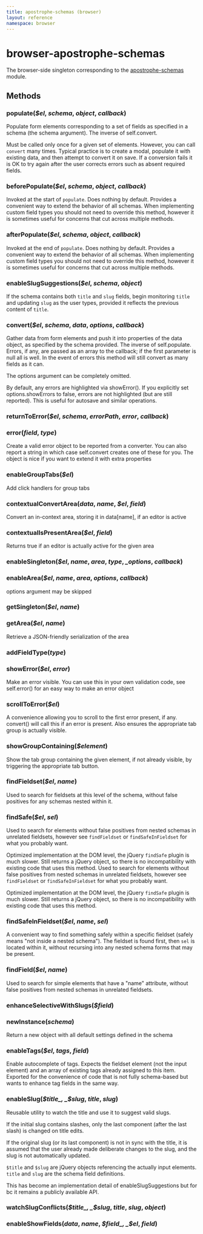 ```yaml
---
title: apostrophe-schemas (browser)
layout: reference
namespace: browser
---
```


# browser-apostrophe-schemas

The browser-side singleton corresponding to the [apostrophe-schemas](https://github.com/apostrophecms/apostrophe-documentation/tree/e71017392b54a258d8d72811456c862139150a96/modules/apostrophe-schemas/index.html) module.

## Methods

### populate\(_$el_, _schema_, _object_, _callback_\)

Populate form elements corresponding to a set of fields as specified in a schema \(the schema argument\). The inverse of self.convert.

Must be called only once for a given set of elements. However, you can call `convert` many times. Typical practice is to create a modal, populate it with existing data, and then attempt to convert it on save. If a conversion fails it is OK to try again after the user corrects errors such as absent required fields.

### beforePopulate\(_$el_, _schema_, _object_, _callback_\)

Invoked at the start of `populate`. Does nothing by default. Provides a convenient way to extend the behavior of all schemas. When implementing custom field types you should not need to override this method, however it is sometimes useful for concerns that cut across multiple methods.

### afterPopulate\(_$el_, _schema_, _object_, _callback_\)

Invoked at the end of `populate`. Does nothing by default. Provides a convenient way to extend the behavior of all schemas. When implementing custom field types you should not need to override this method, however it is sometimes useful for concerns that cut across multiple methods.

### enableSlugSuggestions\(_$el_, _schema_, _object_\)

If the schema contains both `title` and `slug` fields, begin monitoring `title` and updating `slug` as the user types, provided it reflects the previous content of `title`.

### convert\(_$el_, _schema_, _data_, _options_, _callback_\)

Gather data from form elements and push it into properties of the data object, as specified by the schema provided. The inverse of self.populate. Errors, if any, are passed as an array to the callback; if the first parameter is null all is well. In the event of errors this method will still convert as many fields as it can.

The options argument can be completely omitted.

By default, any errors are highlighted via showError\(\). If you explicitly set options.showErrors to false, errors are not highlighted \(but are still reported\). This is useful for autosave and similar operations.

### returnToError\(_$el_, _schema_, _errorPath_, _error_, _callback_\)

### error\(_field_, _type_\)

Create a valid error object to be reported from a converter. You can also report a string in which case self.convert creates one of these for you. The object is nice if you want to extend it with extra properties

### enableGroupTabs\(_$el_\)

Add click handlers for group tabs

### contextualConvertArea\(_data_, _name_, _$el_, _field_\)

Convert an in-context area, storing it in data\[name\], if an editor is active

### contextualIsPresentArea\(_$el_, _field_\)

Returns true if an editor is actually active for the given area

### enableSingleton\(_$el_, _name_, _area_, _type_, _\_options_, _callback_\)

### enableArea\(_$el_, _name_, _area_, _options_, _callback_\)

options argument may be skipped

### getSingleton\(_$el_, _name_\)

### getArea\(_$el_, _name_\)

Retrieve a JSON-friendly serialization of the area

### addFieldType\(_type_\)

### showError\(_$el_, _error_\)

Make an error visible. You can use this in your own validation code, see self.error\(\) for an easy way to make an error object

### scrollToError\(_$el_\)

A convenience allowing you to scroll to the first error present, if any. convert\(\) will call this if an error is present. Also ensures the appropriate tab group is actually visible.

### showGroupContaining\(_$element_\)

Show the tab group containing the given element, if not already visible, by triggering the appropriate tab button.

### findFieldset\(_$el_, _name_\)

Used to search for fieldsets at this level of the schema, without false positives for any schemas nested within it.

### findSafe\(_$el_, _sel_\)

Used to search for elements without false positives from nested schemas in unrelated fieldsets, however see `findFieldset` or `findSafeInFieldset` for what you probably want.

Optimized implementation at the DOM level, the jQuery `findSafe` plugin is much slower. Still returns a jQuery object, so there is no incompatibility with existing code that uses this method. Used to search for elements without false positives from nested schemas in unrelated fieldsets, however see `findFieldset` or `findSafeInFieldset` for what you probably want.

Optimized implementation at the DOM level, the jQuery `findSafe` plugin is much slower. Still returns a jQuery object, so there is no incompatibility with existing code that uses this method.

### findSafeInFieldset\(_$el_, _name_, _sel_\)

A convenient way to find something safely within a specific fieldset \(safely means "not inside a nested schema"\). The fieldset is found first, then `sel` is located within it, without recursing into any nested schema forms that may be present.

### findField\(_$el_, _name_\)

Used to search for simple elements that have a "name" attribute, without false positives from nested schemas in unrelated fieldsets.

### enhanceSelectiveWithSlugs\(_$field_\)

### newInstance\(_schema_\)

Return a new object with all default settings defined in the schema

### enableTags\(_$el_, _tags_, _field_\)

Enable autocomplete of tags. Expects the fieldset element \(not the input element\) and an array of existing tags already assigned to this item. Exported for the convenience of code that is not fully schema-based but wants to enhance tag fields in the same way.

### enableSlug\(_$title_, _$slug_, _title_, _slug_\)

Reusable utility to watch the title and use it to suggest valid slugs.

If the initial slug contains slashes, only the last component \(after the last slash\) is changed on title edits.

If the original slug \(or its last component\) is not in sync with the title, it is assumed that the user already made deliberate changes to the slug, and the slug is not automatically updated.

`$title` and `$slug` are jQuery objects referencing the actually input elements. `title` and `slug` are the schema field definitions.

This has become an implementation detail of enableSlugSuggestions but for bc it remains a publicly available API.

### watchSlugConflicts\(_$title_, _$slug_, _title_, _slug_, _object_\)

### enableShowFields\(_data_, _name_, _$field_, _$el_, _field_\)

